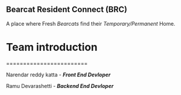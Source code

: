 ## Bearcat Resident Connect (BRC)

A place where Fresh _Bearcats_ find their _Temporary/Permanent_ Home.

# Team introduction

========================

Narendar reddy katta - **_Front End Devloper_**

Ramu Devarashetti - **_Backend End Devloper_**
